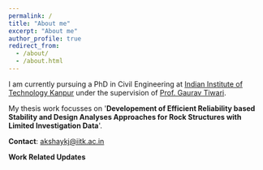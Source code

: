 ```yaml
---
permalink: /
title: "About me"
excerpt: "About me"
author_profile: true
redirect_from: 
  - /about/
  - /about.html
---
```


I am currently pursuing a PhD in Civil Engineering at [Indian Institute of Technology Kanpur](https://www.iitk.ac.in/ce/) under the supervision of [Prof. Gaurav Tiwari](https://www.iitk.ac.in/new/gaurav-tiwari).


My thesis work focusses on '**Developement of Efficient Reliability based Stability and Design Analyses Approaches for Rock Structures with Limited Investigation Data**'. 


**Contact**: akshaykj@iitk.ac.in

**Work Related Updates**

